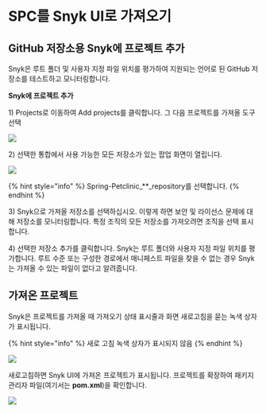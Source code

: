 # SPC를 Snyk UI로 가져오기

## GitHub 저장소용 Snyk에 프로젝트 추가

Snyk은 루트 폴더 및 사용자 지정 파일 위치를 평가하여 지원되는 언어로 된 GitHub 저장소를 테스트하고 모니터링합니다.

**Snyk에 프로젝트 추가**

1\) Projects로 이동하여 Add projects를 클릭합니다. 그 다음 프로젝트를 가져올 도구 선택

![](https://partner-workshop-assets.s3.us-east-2.amazonaws.com/project\_import.png)

2\) 선택한 통합에서 사용 가능한 모든 저장소가 있는 팝업 화면이 열립니다.

![](https://partner-workshop-assets.s3.us-east-2.amazonaws.com/select\_repo.png)

{% hint style="info" %}
Spring-Petclinic\_\*\*\_repository를 선택합니다.
{% endhint %}

3\) Snyk으로 가져올 저장소를 선택하십시오. 이렇게 하면 보안 및 라이선스 문제에 대해 저장소를 모니터링합니다. 특정 조직의 모든 저장소를 가져오려면 조직을 선택 표시합니다.

4\) 선택한 저장소 추가를 클릭합니다. Snyk는 루트 폴더와 사용자 지정 파일 위치를 평가합니다. 루트 수준 또는 구성한 경로에서 매니페스트 파일을 찾을 수 없는 경우 Snyk는 가져올 수 있는 파일이 없다고 알려줍니다.

## 가져온 프로젝트

Snyk은 프로젝트를 가져올 때 가져오기 상태 표시줄과 화면 새로고침을 묻는 녹색 상자가 표시됩니다.

{% hint style="info" %}
새로 고침 녹색 상자가 표시되지 않음
{% endhint %}

![](https://partner-workshop-assets.s3.us-east-2.amazonaws.com/import\_bar.png)

새로고침하면 Snyk UI에 가져온 프로젝트가 표시됩니다. 프로젝트를 확장하여 패키지 관리자 파일(여기서는 **pom.xml**)을 확인합니다.

![](https://partner-workshop-assets.s3.us-east-2.amazonaws.com/screen-shot-2020-08-21-at-4.43.05-pm%20\(1\).png)
